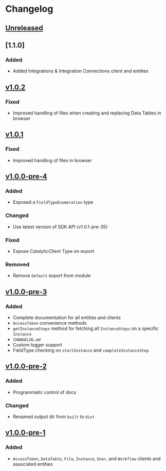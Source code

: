 # Changelog

## [Unreleased]

## [1.1.0]
### Added
- Added Integrations & Integration Connections client and entities

## [v1.0.2]
### Fixed
- Improved handling of files when creating and replacing Data Tables in browser

## [v1.0.1]
### Fixed
- Improved handling of files in browser

## [v1.0.0-pre-4]
### Added
- Exposed a `FieldTypeEnumeration` type

### Changed
- Use latest version of SDK API (v1.0.1-pre-35)

### Fixed
- Expose CatalyticClient Type on export

### Removed
- Remove `default` export from module

## [v1.0.0-pre-3]
### Added
- Complete documentation for all entities and clients
- `AccessToken` convenience methods
- `getInstanceSteps` method for fetching all `InstanceSteps` on a specific `Instance`
- `CHANGELOG.md`
- Custom logger support
- FieldType checking on `startInstance` and `completeInstanceStep`

## [v1.0.0-pre-2]
### Added
- Programmatic control of docs

### Changed
- Renamed output dir from `built` to `dist`

## [v1.0.0-pre-1]
### Added
- `AccessToken`, `DataTable`, `File`, `Instance`, `User`, and `Workflow` clients and associated entities

[Unreleased]: https://github.com/catalyticlabs/catalytic-sdk-node/compare/v1.1.0...HEAD
[v1.0.2]: https://github.com/catalyticlabs/catalytic-sdk-node/compare/v1.0.2...v1.1.0
[v1.0.2]: https://github.com/catalyticlabs/catalytic-sdk-node/compare/v1.0.1...v1.0.2
[v1.0.1]: https://github.com/catalyticlabs/catalytic-sdk-node/compare/v1.0.0-pre-4...v1.0.1
[v1.0.0-pre-4]: https://github.com/catalyticlabs/catalytic-sdk-node/compare/v1.0.0-pre-3...v1.0.0-pre-4
[v1.0.0-pre-3]: https://github.com/catalyticlabs/catalytic-sdk-node/compare/v1.0.0-pre-2...v1.0.0-pre-3
[v1.0.0-pre-2]: https://github.com/catalyticlabs/catalytic-sdk-node/compare/v1.0.0-pre-1...v1.0.0-pre-2
[v1.0.0-pre-1]: https://github.com/catalyticlabs/catalytic-sdk-node/tree/v1.0.0-pre-1
